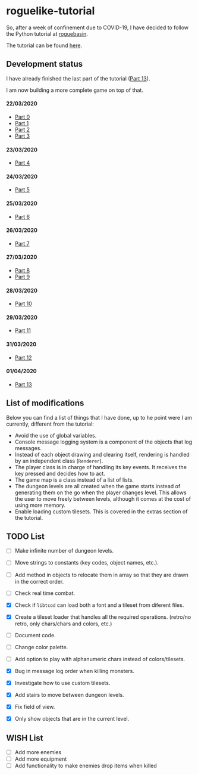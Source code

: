 # roguelike-tutorial
So, after a week of confinement due to COVID-19, I have decided to follow the Python tutorial at [roguebasin](http://www.roguebasin.com/index.php?title=Main_Page). 

The tutorial can be found [here](http://www.roguebasin.com/index.php?title=Complete_Roguelike_Tutorial,_using_python3%2Blibtcod). 


## Development status

I have already finished the last part of the tutorial ([Part 13](http://www.roguebasin.com/index.php?title=Complete_Roguelike_Tutorial,_using_python3%2Blibtcod,_part_13)).

I am now building a more complete game on top of that.


#### 22/03/2020

* [Part 0](http://www.roguebasin.com/index.php?title=Complete_Roguelike_Tutorial,_using_python3%2Blibtcod,_part_0)
* [Part 1](http://www.roguebasin.com/index.php?title=Complete_Roguelike_Tutorial,_using_python3%2Blibtcod,_part_1)
* [Part 2](http://www.roguebasin.com/index.php?title=Complete_Roguelike_Tutorial,_using_python3%2Blibtcod,_part_2)
* [Part 3](http://www.roguebasin.com/index.php?title=Complete_Roguelike_Tutorial,_using_python3%2Blibtcod,_part_3)

#### 23/03/2020

* [Part 4](http://www.roguebasin.com/index.php?title=Complete_Roguelike_Tutorial,_using_python3%2Blibtcod,_part_4)

#### 24/03/2020

* [Part 5](http://www.roguebasin.com/index.php?title=Complete_Roguelike_Tutorial,_using_python3%2Blibtcod,_part_5)

#### 25/03/2020

* [Part 6](http://www.roguebasin.com/index.php?title=Complete_Roguelike_Tutorial,_using_python3%2Blibtcod,_part_6)

#### 26/03/2020

* [Part 7](http://www.roguebasin.com/index.php?title=Complete_Roguelike_Tutorial,_using_python3%2Blibtcod,_part_7)

#### 27/03/2020

* [Part 8](http://www.roguebasin.com/index.php?title=Complete_Roguelike_Tutorial,_using_python3%2Blibtcod,_part_8)
* [Part 9](http://www.roguebasin.com/index.php?title=Complete_Roguelike_Tutorial,_using_python3%2Blibtcod,_part_9)

#### 28/03/2020

* [Part 10](http://www.roguebasin.com/index.php?title=Complete_Roguelike_Tutorial,_using_python3%2Blibtcod,_part_10)

#### 29/03/2020

* [Part 11](http://www.roguebasin.com/index.php?title=Complete_Roguelike_Tutorial,_using_python3%2Blibtcod,_part_11)

#### 31/03/2020

* [Part 12](http://www.roguebasin.com/index.php?title=Complete_Roguelike_Tutorial,_using_python3%2Blibtcod,_part_12)

#### 01/04/2020

* [Part 13](http://www.roguebasin.com/index.php?title=Complete_Roguelike_Tutorial,_using_python3%2Blibtcod,_part_13)


## List of modifications

Below you can find a list of things that I have done, up to he point were I am currently, different from the tutorial:

- Avoid the use of global variables.
- Console message logging system is a component of the objects that log messages.
- Instead of each object drawing and clearing itself, rendering is handled by an independent class (`Renderer`).
- The player class is in charge of handling its key events. It receives the key pressed and decides how to act.
- The game map is a class instead of a list of lists.
- The dungeon levels are all created when the game starts instead of generating them on the go when the player changes level. This allows the user to move freely between levels, although it comes at the cost of using more memory.
- Enable loading custom tilesets. This is covered in the extras section of the tutorial.


## TODO List

- [ ] Make infinite number of dungeon levels.
- [ ] Move strings to constants (key codes, object names, etc.).
- [ ] Add method in objects to relocate them in array so that they are drawn in the correct order.
- [ ] Check real time combat.
- [x] Check if `libtcod` can load both a font and a tileset from diferent files. 
- [x] Create a tileset loader that handles all the required operations. (retro/no retro, only chars/chars and colors, etc.)
- [ ] Document code.
- [ ] Change color palette.
- [ ] Add option to play with alphanumeric chars instead of colors/tilesets.
- [x] Bug in message log order when killing monsters.
- [x] Investigate how to use custom tilesets.
- [x] Add stairs to move between dungeon levels.
- [x] Fix field of view.
- [x] Only show objects that are in the current level.


## WISH List

- [ ] Add more enemies
- [ ] Add more equipment
- [ ] Add functionality to make enemies drop items when killed
